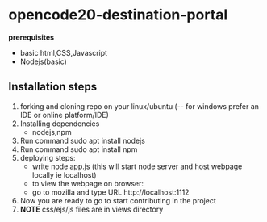 # opencode20-destination-portal

**prerequisites**
* basic html,CSS,Javascript
* Nodejs(basic)


## Installation steps

1. forking and cloning repo on your linux/ubuntu (-- for windows prefer an IDE or online platform/IDE)
2. Installing dependencies
   * nodejs,npm
3. Run command sudo apt install nodejs
4. Run command sudo apt install npm
5. deploying steps:
   * write  node app.js (this will start node server and host webpage locally ie localhost)
   * to view the webpage on browser:
   * go to mozilla and type URL http://localhost:1112
6. Now you are ready to go to start contributing in the project
7. **NOTE**  css/ejs/js files are in views directory
